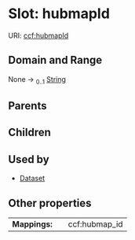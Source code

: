 
# Slot: hubmapId




URI: [ccf:hubmapId](http://purl.org/ccf/hubmapId)


## Domain and Range

None &#8594;  <sub>0..1</sub> [String](types/String.md)

## Parents


## Children


## Used by

 * [Dataset](Dataset.md)

## Other properties

|  |  |  |
| --- | --- | --- |
| **Mappings:** | | ccf:hubmap_id |

